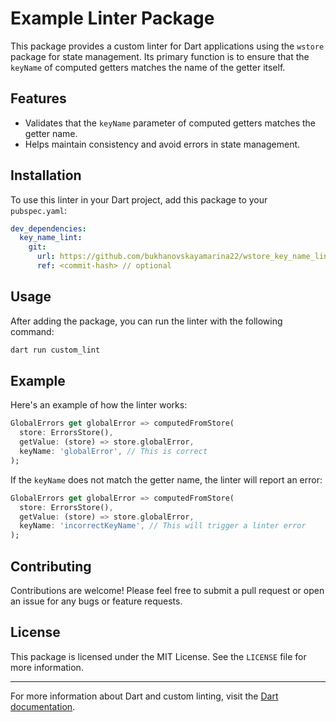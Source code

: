# Example Linter Package

This package provides a custom linter for Dart applications using the `wstore` package for state management. Its primary function is to ensure that the `keyName` of computed getters matches the name of the getter itself.

## Features

- Validates that the `keyName` parameter of computed getters matches the getter name.
- Helps maintain consistency and avoid errors in state management.

## Installation

To use this linter in your Dart project, add this package to your `pubspec.yaml`:

```yaml
dev_dependencies:
  key_name_lint: 
    git:
      url: https://github.com/bukhanovskayamarina22/wstore_key_name_lint.git
      ref: <commit-hash> // optional
```

## Usage

After adding the package, you can run the linter with the following command:

```bash
dart run custom_lint
```

## Example

Here's an example of how the linter works:

```dart
GlobalErrors get globalError => computedFromStore(
  store: ErrorsStore(),
  getValue: (store) => store.globalError,
  keyName: 'globalError', // This is correct
);
```

If the `keyName` does not match the getter name, the linter will report an error:

```dart
GlobalErrors get globalError => computedFromStore(
  store: ErrorsStore(),
  getValue: (store) => store.globalError,
  keyName: 'incorrectKeyName', // This will trigger a linter error
);
```

## Contributing

Contributions are welcome! Please feel free to submit a pull request or open an issue for any bugs or feature requests.

## License

This package is licensed under the MIT License. See the `LICENSE` file for more information.

---

For more information about Dart and custom linting, visit the [Dart documentation](https://dart.dev).

